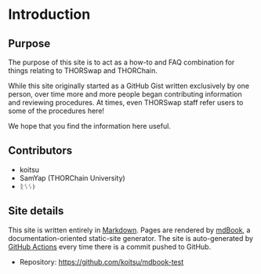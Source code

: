 # Introduction

## Purpose

The purpose of this site is to act as a how-to and FAQ combination for things
relating to THORSwap and THORChain.

While this site originally started as a GitHub Gist written exclusively by
one person, over time more and more people began contributing information and
reviewing procedures.  At times, even THORSwap staff refer users to some of
the procedures here!

We hope that you find the information here useful.

## Contributors

- koitsu
- SamYap (THORChain University)
- ᚱᛊᛊᚦ

## Site details

This site is written entirely in [Markdown].  Pages are rendered by [mdBook], a
documentation-oriented static-site generator.  The site is auto-generated by
[GitHub Actions] every time there is a commit pushed to GitHub.

- Repository: <https://github.com/koitsu/mdbook-test>

[GitHub Actions]: https://docs.github.com/en/actions
[Markdown]: https://rust-lang.github.io/mdBook/format/markdown.html
[mdBook]: https://rust-lang.github.io/mdBook/
